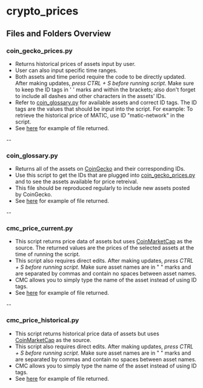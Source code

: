 # crypto_prices

## Files and Folders Overview

### coin_gecko_prices.py

- Returns historical prices of assets input by user.
- User can also input specific time ranges.
- Both assets and time period require the code to be directly updated. After making updates, _press CTRL + S before running script_. Make sure to keep the ID tags in ' ' marks and within the brackets; also don't forget to include all dashes and other characters in the assets' IDs.
- Refer to [coin_glossary.py](https://github.com/check-sked/crypto_data_resources/blob/main/crypto_prices/coin_glossary.py) for available assets and correct ID tags. The ID tags are the values that should be input into the script. For example: To retrieve the historical price of MATIC, use ID "matic-network" in the script.
- See [here](https://github.com/check-sked/crypto_data_resources/blob/main/csv_examples/crypto_prices/%5B'binancecoin'%2C%20'aptos'%5D_prices.csv) for example of file returned.

--

### coin_glossary.py

- Returns all of the assets on [CoinGecko](https://www.coingecko.com/) and their corresponding IDs.
- Use this script to get the IDs that are plugged into [coin_gecko_prices.py]() and to see the assets available for price retreival.
- This file should be reproduced regularly to include new assets posted by CoinGecko.
- See [here](https://github.com/check-sked/crypto_data_resources/blob/main/csv_examples/crypto_prices/coin_glossary.csv) for example of file returned.

--

### cmc_price_current.py

- This script returns price data of assets but uses [CoinMarketCap](https://coinmarketcap.com/) as the source. The returned values are the prices of the selected assets at the time of running the script.
- This script also requires direct edits. After making updates, _press CTRL + S before running script_. Make sure asset names are in " " marks and are separated by commas and contain no spaces between asset names.
- CMC allows you to simply type the name of the asset instead of using ID tags.
- See [here](https://github.com/check-sked/crypto_data_resources/blob/main/csv_examples/crypto_prices/coinmarketcap_prices_current.xlsx) for example of file returned.

--

### cmc_price_historical.py

- This script returns historical price data of assets but uses [CoinMarketCap](https://coinmarketcap.com/) as the source.
- This script also requires direct edits. After making updates, _press CTRL + S before running script_. Make sure asset names are in " " marks and are separated by commas and contain no spaces between asset names.
- CMC allows you to simply type the name of the asset instead of using ID tags.
- See [here]() for example of file returned.
